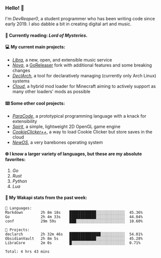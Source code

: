 ### Hello! 👋

I'm _DevReaper0_, a student programmer who has been writing code since early 2019. I also dabble a bit in creating digital art and music.

#### 📖 Currently reading: *Lord of Mysteries*.

#### 💻 My current main projects:

-   _[Libra](https://github.com/LibraMusic)_, a new, open, and extensible music service
-   _[Nova](https://github.com/LibraMusic/Nova)_, a [GoReleaser](https://github.com/goreleaser/goreleaser) fork with additional features and some breaking changes
-   _[DeclArch](https://github.com/DevReaper0/declarch)_, a tool for declaratively managing (currently only Arch Linux) systems
-   _[Cloud](https://github.com/CloudLoaderMC/CloudLoader)_, a hybrid mod loader for Minecraft aiming to actively support as many other loaders' mods as possible

#### ⌨️ Some other cool projects:

-   _[ParaCode](https://github.com/ParaCodeLang/ParaCode)_, a prototypical programming language with a knack for extensibility
-   _[Spirit](https://gitlab.com/DevReaper0/SpiritEngine)_, a simple, lightweight 2D OpenGL game engine
-   _[CookieClicker++](https://github.com/DevReaper0/CookieClickerPlusPlus)_, a way to load Cookie Clicker but store saves in the cloud
-   _[NewOS](https://github.com/DevReaper0/NewOS)_, a very barebones operating system

#### 🌐 I know a larger variety of languages, but these are my absolute favorites:

1. _Go_
2. _Rust_
3. _Python_
4. _Lua_

#### 📡 My Wakapi stats from the past week:

```text
💾 Languages:
Markdown        2h 8m 18s    ████████████░░░░░░░░░░░░░  45.36%
Go              2h 4m 33s    ████████████░░░░░░░░░░░░░  44.04%
conf            29m 59s      ███░░░░░░░░░░░░░░░░░░░░░░  10.60%

💼 Projects:
declarch        2h 32m 46s   ██████████████░░░░░░░░░░░  54.01%
ObsidianVault   2h 8m 5s     ████████████░░░░░░░░░░░░░  45.28%
LibraCore       2m 0s        █░░░░░░░░░░░░░░░░░░░░░░░░  0.71%

Total: 4 hrs 43 mins
```
